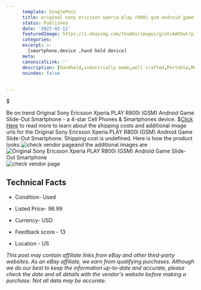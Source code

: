 ```yaml
---
      template: SinglePost
      title: original sony ericsson xperia play r800i gsm android game slide out smartphone
      status: Published
      date: '2023-02-12'
      featuredImage: https://i.ebayimg.com/thumbs/images/g/otcAAOSwCrpj1KdU/s-l225.jpg
      categories: 
      excerpt: >-
        [smartphone,device ,hand held device]
      meta:
      canonicalLink: ''
      description: [handheld,industrially made,well crafted,Portable,Mobile,Compact,Convenient,Lightweight,Maneuverable,Man-portable,Miniature,Carriable,Hand-held,Light,Holdable,Transportable,Mobile device,Pocket-sized,On-the-go,Wireless,Cordless,Compact size,Convenient size, smartphone,device ,hand held device]
      noindex: false
      
        
---
```

$

Be on trend Original Sony Ericsson Xperia PLAY R800i (GSM) Android Game Slide-Out Smartphone - a 4-star Cell Phones & Smartphones device.
$[Click Here](https://www.ebay.com/itm/394436321479?hash=item5bd63ca0c7%3Ag%3AotcAAOSwCrpj1KdU&mkevt=1&mkcid=1&mkrid=711-53200-19255-0&campid=%253CePNCampaignId%253E&customid=%253CreferenceId%253E&toolid=10049) to read more to learn about the shipping costs and additional image urls for the Original Sony Ericsson Xperia PLAY R800i (GSM) Android Game Slide-Out Smartphone. Shipping cost is undefined. Here is how the product looks ![check vendor page](https://i.ebayimg.com/thumbs/images/g/otcAAOSwCrpj1KdU/s-l225.jpg)and the additional images are![Original Sony Ericsson Xperia PLAY R800i (GSM) Android Game Slide-Out Smartphone](https://i.ebayimg.com/images/g/otcAAOSwCrpj1KdU/s-l1200.jpg)![check vendor page](https://origin-galleryplus.ebayimg.com/ws/web/394436321479_2_0_1/225x225.jpg,https://origin-galleryplus.ebayimg.com/ws/web/394436321479_3_0_1/225x225.jpg,https://origin-galleryplus.ebayimg.com/ws/web/394436321479_4_0_1/225x225.jpg,https://origin-galleryplus.ebayimg.com/ws/web/394436321479_5_0_1/225x225.jpg,https://origin-galleryplus.ebayimg.com/ws/web/394436321479_6_0_1/225x225.jpg,https://origin-galleryplus.ebayimg.com/ws/web/394436321479_7_0_1/225x225.jpg,https://origin-galleryplus.ebayimg.com/ws/web/394436321479_8_0_1/225x225.jpg,https://origin-galleryplus.ebayimg.com/ws/web/394436321479_9_0_1/225x225.jpg,https://origin-galleryplus.ebayimg.com/ws/web/394436321479_10_0_1/225x225.jpg,https://origin-galleryplus.ebayimg.com/ws/web/394436321479_11_0_1/225x225.jpg,https://origin-galleryplus.ebayimg.com/ws/web/394436321479_12_0_1/225x225.jpg,https://origin-galleryplus.ebayimg.com/ws/web/394436321479_13_0_1/225x225.jpg,https://origin-galleryplus.ebayimg.com/ws/web/394436321479_14_0_1/225x225.jpg,https://origin-galleryplus.ebayimg.com/ws/web/394436321479_15_0_1/225x225.jpg,https://origin-galleryplus.ebayimg.com/ws/web/394436321479_16_0_1/225x225.jpg,https://origin-galleryplus.ebayimg.com/ws/web/394436321479_17_0_1/225x225.jpg,https://origin-galleryplus.ebayimg.com/ws/web/394436321479_18_0_1/225x225.jpg,https://origin-galleryplus.ebayimg.com/ws/web/394436321479_19_0_1/225x225.jpg,https://origin-galleryplus.ebayimg.com/ws/web/394436321479_20_0_1/225x225.jpg,https://origin-galleryplus.ebayimg.com/ws/web/394436321479_21_0_1/225x225.jpg,https://origin-galleryplus.ebayimg.com/ws/web/394436321479_22_0_1/225x225.jpg)



 ## Technical Facts 



     
      

 - Condition- Used 


      

 - Listed Price- 96.99 


      

 - Currency- USD 


      

 - Feedback score - 13 


      

 - Location - US 


      
      

 *_This post may contain affiliate links from eBay and other third-party websites. As an eBay affiliate, we earn from qualifying purchases. Although we do our best to keep the information up-to-date and accurate, please check the date and all details with the vendor's website before making a purchase. Not all data may be accurate._*






